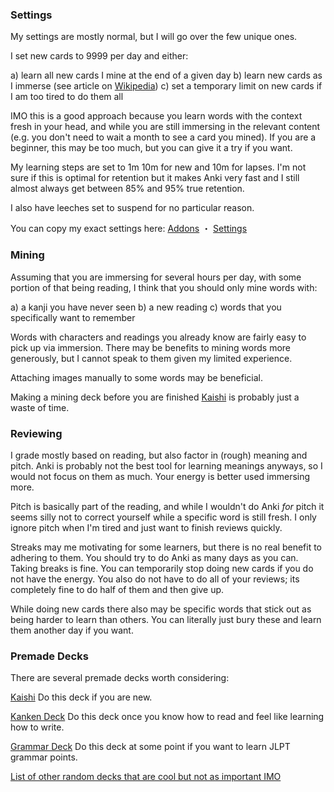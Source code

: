 ### Settings

My settings are mostly normal, but I will go over the few unique ones.

I set new cards to 9999 per day and either:

a) learn all new cards I mine at the end of a given day
b) learn new cards as I immerse (see article on [Wikipedia](Wikipedia.md))
c) set a temporary limit on new cards if I am too tired to do them all

IMO this is a good approach because you learn words with the context fresh in your head, and while you are still immersing in the relevant content (e.g. you don't need to wait a month to see a card you mined). If you are a beginner, this may be too much, but you can give it a try if you want.

My learning steps are set to 1m 10m for new and 10m for lapses. I'm not sure if this is optimal for retention but it makes Anki very fast and I still almost always get between 85% and 95% true retention.

I also have leeches set to suspend for no particular reason.

You can copy my exact settings here:
[Addons](ListOfAddons.md) ・ [Settings](Settings.md)

### Mining 

Assuming that you are immersing for several hours per day, with some portion of that being reading, I think that you should only mine words with:

a) a kanji you have never seen
b) a new reading
c) words that you specifically want to remember

Words with characters and readings you already know are fairly easy to pick up via immersion. There may be benefits to mining words more generously, but I cannot speak to them given my limited experience.

Attaching images manually to some words may be beneficial.

Making a mining deck before you are finished [Kaishi](https://github.com/donkuri/Kaishi) is probably just a waste of time.

### Reviewing

I grade mostly based on reading, but also factor in (rough) meaning and pitch. Anki is probably not the best tool for learning meanings anyways, so I would not focus on them as much. Your energy is better used immersing more.

Pitch is basically part of the reading, and while I wouldn't do Anki *for* pitch it seems silly not to correct yourself while a specific word is still fresh. I only ignore pitch when I'm tired and just want to finish reviews quickly.

Streaks may me motivating for some learners, but there is no real benefit to adhering to them. You should try to do Anki as many days as you can. Taking breaks is fine. You can temporarily stop doing new cards if you do not have the energy. You also do not have to do all of your reviews; its completely fine to do half of them and then give up.

While doing new cards there also may be specific words that stick out as being harder to learn than others. You can literally just bury these and learn them another day if you want. 

### Premade Decks

There are several premade decks worth considering:

[Kaishi](https://github.com/donkuri/Kaishi)
Do this deck if you are new.

[Kanken Deck](https://animecards.site/writingjapanese/)
Do this deck once you know how to read and feel like learning how to write.

[Grammar Deck](https://drive.google.com/file/d/1tDBaabwgZMO8nxkcwcw4qBXayuk_513T/view?usp=sharing)
Do this deck at some point if you want to learn JLPT grammar points.

[List of other random decks that are cool but not as important IMO](AnkiDecks.md)
